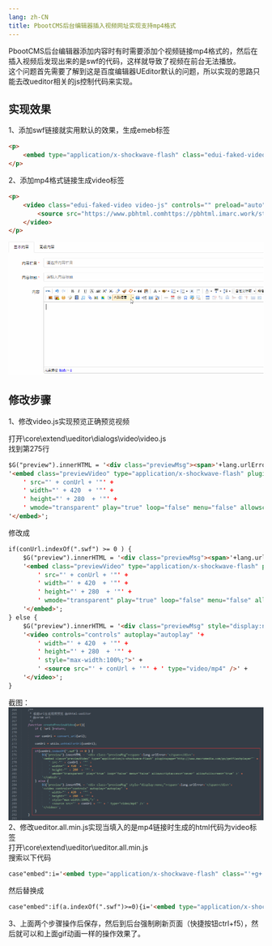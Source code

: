 ```yaml
---
lang: zh-CN
title: PbootCMS后台编辑器插入视频网址实现支持mp4格式
---
```


PbootCMS后台编辑器添加内容时有时需要添加个视频链接mp4格式的，然后在插入视频后发现出来的是swf的代码，这样就导致了视频在前台无法播放。<br />这个问题首先需要了解到这是百度编辑器UEditor默认的问题，所以实现的思路只能去改ueditor相关的js控制代码来实现。

## 实现效果
1、添加swf链接就实用默认的效果，生成emeb标签
```html
<p>
    <embed type="application/x-shockwave-flash" class="edui-faked-video" src="https://www.pbhtml.com/demo/video/test.swf" width="420" height="280" wmode="transparent" play="true" loop="false" menu="false" allowfullscreen="true"/>
</p>
```
2、添加mp4格式链接生成video标签
```html
<p>
    <video class="edui-faked-video video-js" controls="" preload="auto" width="420" height="280" src="https://www.pbhtml.comhttps://pbhtml.imarc.work/static/upload/video/20200409/1586447634200979.mp4">
        <source src="https://www.pbhtml.comhttps://pbhtml.imarc.work/static/upload/video/20200409/1586447634200979.mp4" type="video/mp4"/>
    </video>
</p>
```

![图片](/images/01.gif)

## 修改步骤
1、修改video.js实现预览正确预览视频

打开\core\extend\ueditor\dialogs\video\video.js<br />找到第275行
```html
$G("preview").innerHTML = '<div class="previewMsg"><span>'+lang.urlError+'</span></div>'+
'<embed class="previewVideo" type="application/x-shockwave-flash" pluginspage="http://www.macromedia.com/go/getflashplayer"' +
    ' src="' + conUrl + '"' +
    ' width="' + 420  + '"' +
    ' height="' + 280  + '"' +
    ' wmode="transparent" play="true" loop="false" menu="false" allowscriptaccess="never" allowfullscreen="true" >' +
'</embed>';
```
修改成
```html
if(conUrl.indexOf(".swf") >= 0 ) {
    $G("preview").innerHTML = '<div class="previewMsg"><span>'+lang.urlError+'</span></div>'+
    '<embed class="previewVideo" type="application/x-shockwave-flash" pluginspage="http://www.macromedia.com/go/getflashplayer"' +
        ' src="' + conUrl + '"' +
        ' width="' + 420  + '"' +
        ' height="' + 280  + '"' +
        ' wmode="transparent" play="true" loop="false" menu="false" allowscriptaccess="never" allowfullscreen="true" >' +
    '</embed>';
} else {
    $G("preview").innerHTML = '<div class="previewMsg" style="display:none;"><span>'+lang.urlError+'</span></div>'+
    '<video controls="controls" autoplay="autoplay" '+
        ' width="' + 420  + '"' +
        ' height="' + 280  + '"' +
        ' style="max-width:100%;">' +
        ' <source src="' + conUrl + '"' + ' type="video/mp4" />' +
    '</video>';
}
```
截图：<br />
![截图](/images/01.png)
<br />2、修改ueditor.all.min.js实现当填入的是mp4链接时生成的html代码为video标签<br />打开\core\extend\ueditor\ueditor.all.min.js<br />搜索以下代码
```html
case"embed":i='<embed type="application/x-shockwave-flash" class="'+g+'" pluginspage="http://www.macromedia.com/go/getflashplayer" src="'+utils.html(a)+'" width="'+b+'" height="'+d+'"'+(f?' style="float:'+f+'"':"")+' wmode="transparent" play="true" loop="false" menu="false" allowscriptaccess="never" allowfullscreen="true" >';break;
```
然后替换成
```html
case"embed":if(a.indexOf(".swf")>=0){i='<embed type="application/x-shockwave-flash" class="'+g+'" pluginspage="http://www.macromedia.com/go/getflashplayer" src="'+utils.html(a)+'" width="'+b+'" height="'+d+'"'+(f?' style="float:'+f+'"':"")+' wmode="transparent" play="true" loop="false" menu="false" allowscriptaccess="never" allowfullscreen="true" >'}else{var j=a.substr(a.lastIndexOf(".")+1);"ogv"==j&&(j="ogg"),i="<video"+(e?' id="'+e+'"':"")+' class="'+g+' video-js" '+(f?' style="float:'+f+'"':"")+' controls preload="auto" width="'+b+'" height="'+d+'" src="'+a+'" data-setup="{}"><source src="'+a+'" type="video/'+j+'" /></video>';};break;
```
3、上面两个步骤操作后保存，然后到后台强制刷新页面（快捷按钮ctrl+f5），然后就可以和上面gif动画一样的操作效果了。


 

